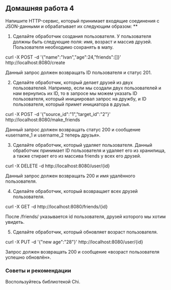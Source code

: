 ## Домашняя работа 4

Напишите HTTP-сервис, который принимает входящие соединения с JSON-данными и обрабатывает их следующим образом: **

1. Сделайте обработчик создания пользователя. У пользователя должны быть следующие поля: имя, возраст и массив друзей.
Пользователя необходимо сохранять в мапу.

curl -X POST -d '{"name":"Ivan","age":24,"friends":[]}' http://localhost:8080/create

Данный запрос должен возвращать ID пользователя и статус 201.

2. Сделайте обработчик, который делает друзей из двух пользователей.
Например, если мы создали двух пользователей и нам вернулись их ID, то в запросе мы можем указать ID пользователя,
который инициировал запрос на дружбу, и ID пользователя, который примет инициатора в друзья.

curl -X POST -d '{"source_id":"1","target_id":"2"}' http://localhost:8080/make_friends

Данный запрос должен возвращать статус 200 и сообщение «username_1 и username_2 теперь друзья».

3. Сделайте обработчик, который удаляет пользователя. Данный обработчик принимает ID пользователя и удаляет его из хранилища, а также стирает его из массива friends у всех его друзей. 

curl -X DELETE -d http://localhost:8080/user/{id}

Данный запрос должен возвращать 200 и имя удалённого пользователя.

4. Сделайте обработчик, который возвращает всех друзей пользователя. 

curl -X GET -d http://localhost:8080/friends/{id}

После /friends/ указывается id пользователя, друзей которого мы хотим увидеть.

5. Сделайте обработчик, который обновляет возраст пользователя. 

curl -X PUT -d '{"new age":"28"}' http://localhost:8080/user/{id}


Запрос должен возвращать 200 и сообщение «возраст пользователя успешно обновлён».

### Советы и рекомендации

Воспользуйтесь библиотекой Chi.
